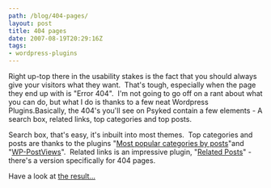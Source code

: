 ```yaml
---
path: /blog/404-pages/
layout: post
title: 404 pages
date: 2007-08-19T20:29:16Z
tags:
- wordpress-plugins
---
```


Right up-top there in the usability stakes is the fact that you should always give your visitors what they want.  That's tough, especially when the page they end up with is "Error 404".  I'm not going to go off on a rant about what you can do, but what I do is thanks to a few neat Wordpress Plugins.Basically, the 404's you'll see on Psyked contain a few elements - A search box, related links, top categories and top posts.

Search box, that's easy, it's inbuilt into most themes.  Top categories and posts are thanks to the plugins "[Most popular categories by posts](http://bloghelper.is-there.net/plugins/wordpress/most-popular-categories-by-posts/ "Open link in a new window")"and "[WP-PostViews](http://www.lesterchan.net/portfolio/programming.php "Open link in a new window")".  Related links is an impressive plugin, "[Related Posts](http://www.w-a-s-a-b-i.com/archives/2006/02/02/wordpress-related-entries-20/ "Open link in a new window")" \- there's a version specifically for 404 pages.

Have a look at [the result...](/404 "Open link in the same window")
